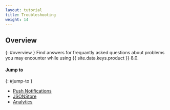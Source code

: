 ```yaml
---
layout: tutorial
title: Troubleshooting
weight: 14
---
```

<!-- NLS_CHARSET=UTF-8 -->
## Overview
{: #overview }
Find answers for frequantly asked questions about problems you may encounter while using {{ site.data.keys.product }} 8.0.

#### Jump to
{: #jump-to }
* [Push Notifications](notifications)
* [JSONStore](jsonstore)
* [Analytics](analytics)
